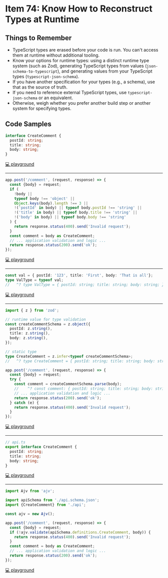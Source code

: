 # Item 74: Know How to Reconstruct Types at Runtime

## Things to Remember

- TypeScript types are erased before your code is run. You can't access them at runtime without additional tooling.
- Know your options for runtime types: using a distinct runtime type system (such as Zod), generating TypeScript types from values (`json-schema-to-typescript`), and generating values from your TypeScript types (`typescript-json-schema`).
- If you have another specification for your types (e.g., a schema), use that as the source of truth.
- If you need to reference external TypeScript types, use `typescript-json-schema` or an equivalent.
- Otherwise, weigh whether you prefer another build step or another system for specifying types.

## Code Samples

```ts
interface CreateComment {
  postId: string;
  title: string;
  body: string;
}
```

[💻 playground](https://www.typescriptlang.org/play/?ts=5.4.5#code/JYOwLgpgTgZghgYwgAgMJQnSqD2BbPCcZAbwChlkAHHAZzAEkATALmXqlAHMBuC5MMDAAbCGw7c+lAEY4mAT3FhOIXmQC+ZIA)

----

```ts
app.post('/comment', (request, response) => {
  const {body} = request;
  if (
    !body ||
    typeof body !== 'object' ||
    Object.keys(body).length !== 3 ||
    !('postId' in body) || typeof body.postId !== 'string' ||
    !('title' in body) || typeof body.title !== 'string' ||
    !('body' in body) || typeof body.body !== 'string'
  ) {
    return response.status(400).send('Invalid request');
  }
  const comment = body as CreateComment;
  // ... application validation and logic ...
  return response.status(200).send('ok');
});
```

[💻 playground](https://www.typescriptlang.org/play/?ts=5.4.5#code/JYOwLgpgTgZghgYwgAgMJQnSqD2BbPCcZAbwChlkAHHAZzAEkATALmXqlAHMBuC5MMDAAbCGw7c+lAEY4mAT3FhOIXmQC+ZYHhpQwyCAA8qGWrWQwo+ZAHIjJiGZt8EOEPWRwqVZAF4Dxqa0ABQAlHxeVAB0NPTBNgD0rgREYDYANMjBGACOAK6OYJmmNO4QoX4AfKT8ru76JLIK6n7IuQX0UsjAMFn8lACETfLIAD6j-QLyVBA4vcPIA77+NjjSAFYQCGljE5SUAPIbW2BRANYQ8iHDoVGiqmAAFovLyADMu5MD8bGMTDbdEDIG67KYzObAuTyGJ0P4vFYSVQA8ZfeKCEQQAGgSEKCrjMGzeZQqLo0Tw2yIrjIvb7b42YZYoEg-FgaaEnHQhZLBHKbg2fgVcj7NoQMB5KBAkpuWgQKL0LB5EIAFgADCrbjKQEx4gwQAA3ODCYBMEX5Qo2cL8TSUOoeZKEYj+BZwczoTDYfAOsBdBIJZBRAOebxGhBYYBuZAGo1MMMRuBa5DCHBcYAIf0B-gYMUSkW0UoyuVgBUhABMao1RG1qzOFr46ktQA)

----

```ts
const val = { postId: '123', title: 'First', body: 'That is all'};
type ValType = typeof val;
//   ^? type ValType = { postId: string; title: string; body: string; }
```

[💻 playground](https://www.typescriptlang.org/play/?ts=5.4.5#code/MYewdgzgLgBAbgQwDYwLwwN4wA4mgSQBMAuGAcgEYAmAZjIBoYoBLKJAU1LIDFmAnaAxgAjEIQCeXACoALBLGYQYyJGQC+AbgBQUcdnYwAasil6D6XfpAAzeMm0B6BzBcA9APxMzRk9-RZcAhIYaD5mMABzDSZWDlJQ8KiRMUkQqDDI6LUtIA)

----

```ts
import { z } from 'zod';

// runtime value for type validation
const createCommentSchema = z.object({
  postId: z.string(),
  title: z.string(),
  body: z.string(),
});

// static type
type CreateComment = z.infer<typeof createCommentSchema>;
//   ^? type CreateComment = { postId: string; title: string; body: string; }

app.post('/comment', (request, response) => {
  const {body} = request;
  try {
    const comment = createCommentSchema.parse(body);
    //    ^? const comment: { postId: string; title: string; body: string; }
    // ... application validation and logic ...
    return response.status(200).send('ok');
  } catch (e) {
    return response.status(400).send('Invalid request');
  }
});
```

[💻 playground](https://www.typescriptlang.org/play/?ts=5.4.5#code/JYWwDg9gTgLgBAUwB5iggzuuAzKERwDkyqG6hA3AFADGEAduvAIZhhwC8iKamAFAEpqoSLDgBvOAC84AXxx4ChKRAAmlKlQD0WuFACu9GKARwAbswA2+09mhwYATzCmLl4KubGGtBkzg0aF4IAML4IAhGAMo0ABYIIMyc0gB0EABGAFYINDB84lRwcJBMAJKqAFypTFDA9ADmggA0hQ7AMJYIVVIpNXWNAi1F6WqO3b0wtQ3NVLJCmjpwTF7ANA7OCFROLnAhQTCh4ZHwXD112AhQADzbCBDYAfuHIBHRcQnMAHzUi0UAegB+dY7PYIYJhF7HZKSEowcpVPoNChtDpdJaTfrIkaqMboqb1ZGyTSsMApWF8QhaOiQoyEJpwPhoACONiY9N4kEYCAEnE+EladEY8HE2Mc8i4zNZMGoRUmjn5RSKgv81NeJ0eYIOELVMXiiTJzCg6AQfFF80VcF+-yByvgquOVRhEDKlTxmJRnQRGKRcFFXvxhNaRUWKVDcBJ7hoKwY5isHmj9HD9FUcEsEHqqzgoZSQb0CBg+igiY5fgQEy8+nQfAATAAGWsCXqRVQUiAAa0I5rkAS8cQZ3IVirQBaLefQnON5YLVYALPXG8bkxTSvQ3B48yyMDBOzK5LN5kA)

----

```ts
// api.ts
export interface CreateComment {
  postId: string;
  title: string;
  body: string;
}
```

[💻 playground](https://www.typescriptlang.org/play/?ts=5.4.5#code/PTAEEMAcEsDoBcDOAoApgD0gewE71NAHbyo4Bm4AxqqAMI6rgm1YC2rqxoA3sqKNkTwAkgBMAXKCE4iAcwDcfUPGjwANqknS5i-gCMsogJ5b4MwguQBfZEA)

----

```ts
import Ajv from 'ajv';

import apiSchema from './api.schema.json';
import {CreateComment} from './api';

const ajv = new Ajv();

app.post('/comment', (request, response) => {
  const {body} = request;
  if (!ajv.validate(apiSchema.definitions.CreateComment, body)) {
    return response.status(400).send('Invalid request');
  }
  const comment = body as CreateComment;
  // ... application validation and logic ...
  return response.status(200).send('ok');
});
```

[💻 playground](https://www.typescriptlang.org/play/?ts=5.4.5&resolveJsonModule=true&esModuleInterop=true#code/JYWwDg9gTgLgBAUwB5iggzuuAzKERwDkyqG6hA3AFADGEAduvAIZhhwC8iKamAFAEpqoSLDgBBAFYA3HHgKFmMylSojoLMMADKNABYIQzOfiIA6APStgZ9PsPMzk9AxXqxAbwDCaZjARe+CAI9DAAviYKltYqtAxMcEqyXPQIAO4SMoLUVKxgZpBMfIQWdCDBoYQANHB8aACOAK4YMDW8kIwIApwAfHAeVHBwdIzwHgBGEAAmAJ4RXA3NTNRDwNi1AIRJZtLMADbAU34IfNa6BkZmUwjYwPTAMMDxZj4Ix4HlIa1wk7MC3QMhkM0DBGlB6HB2vEELYYH5Gug+AAWAAMKIEthCU2KAEl6LsDlNIQgmi1CEJBnAwpSRgkyhV4FxfjNElhXu8gl8VnALBY4GYBYk2AcaH4nhCCYcxQxEvQiXsIABzYA0fkCykgsEQqGdWHwxEAJjRGPQWOKEAA1uTqGEKUA)
